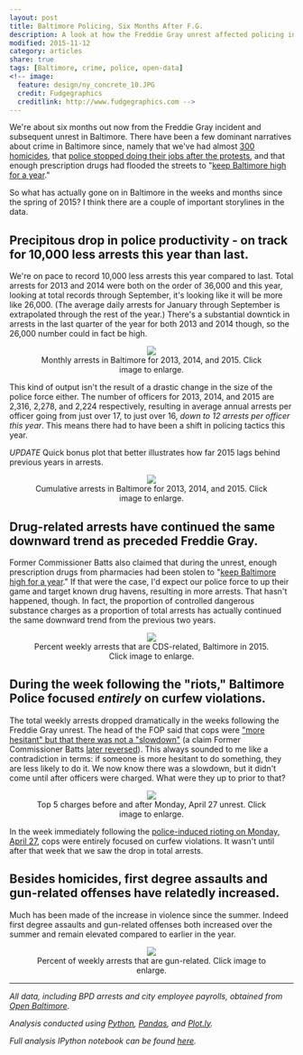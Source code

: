 ```yaml
---
layout: post
title: Baltimore Policing, Six Months After F.G.
description: A look at how the Freddie Gray unrest affected policing in Baltimore in 2015.
modified: 2015-11-12
category: articles
share: true
tags: [Baltimore, crime, police, open-data]
<!-- image:
  feature: design/ny_concrete_10.JPG
  credit: Fudgegraphics
  creditlink: http://www.fudgegraphics.com -->
---
```


We're about six months out now from the Freddie Gray incident and subsequent unrest in Baltimore.  There have been a few dominant narratives about crime in Baltimore since, namely that we've had almost <a href="http://data.baltimoresun.com/bing-maps/homicides/index.php?show_results=UPDATE+MAP&range=2015&district=all&zipcode=All&cause=all&age=all&gender=all&race=all&article=all">300 homicides</a>, that <a href="http://www.baltimoresun.com/news/maryland/bs-md-ci-comstat-meeting-20150616-story.html">police stopped doing their jobs after the protests</a>, and that enough prescription drugs had flooded the streets to "<a href="http://www.baltimoresun.com/news/maryland/baltimore-riots/bal-drugs-on-baltimore-streets-could-keep-it-high-for-a-year-batts-says-20150604-story.html">keep Baltimore high for a year</a>."  

So what has actually gone on in Baltimore in the weeks and months since the spring of 2015?  I think there are a couple of important storylines in the data.

## Precipitous drop in police productivity - on track for 10,000 less arrests this year than last.

We're on pace to record 10,000 less arrests this year compared to last.  Total arrests for 2013 and 2014 were both on the order of 36,000 and this year, looking at total records through September, it's looking like it will be more like 26,000.  (The average daily arrests for January through September is extrapolated through the rest of the year.)  There's a substantial downtick in arrests in the last quarter of the year for both 2013 and 2014 though, so the 26,000 number could in fact be high.

<center>
<figure>
  <a href='{{ site.url }}/images/2015-11/Total_Monthly_Arrests.png'><img src='{{ site.url }}/images/2015-11/Total_Monthly_Arrests.png'></a>
  <figcaption>Monthly arrests in Baltimore for 2013, 2014, and 2015.  Click image to enlarge.</figcaption>
</figure>
</center>

This kind of output isn't the result of a drastic change in the size of the police force either.  The number of officers for 2013, 2014, and 2015 are 2,316, 2,278, and 2,224 respectively, resulting in average annual arrests per officer going from just over 17, to just over 16, *down to 12 arrests per officer this year*.  This means there had to have been a shift in policing tactics this year.

*UPDATE* Quick bonus plot that better illustrates how far 2015 lags behind previous years in arrests.

<center>
<figure>
  <a href='{{ site.url }}/images/2015-11/Total_Arrests_Cumsum.png'><img src='{{ site.url }}/images/2015-11/Total_Arrests_Cumsum.png'></a>
  <figcaption>Cumulative arrests in Baltimore for 2013, 2014, and 2015.  Click image to enlarge.</figcaption>
</figure>
</center>

## Drug-related arrests have continued the same downward trend as preceded Freddie Gray.

Former Commissioner Batts also claimed that during the unrest, enough prescription drugs from pharmacies had been stolen to "<a href="http://www.baltimoresun.com/news/maryland/baltimore-riots/bal-drugs-on-baltimore-streets-could-keep-it-high-for-a-year-batts-says-20150604-story.html">keep Baltimore high for a year</a>."  If that were the case, I'd expect our police force to up their game and target known drug havens, resulting in more arrests.  That hasn't happened, though.  In fact, the proportion of controlled dangerous substance charges as a proportion of total arrests has actually continued the same downward trend from the previous two years.

<center>
<figure>
  <a href='{{ site.url }}/images/2015-11/Percent_Weekly_CDS.png'><img src='{{ site.url }}/images/2015-11/Percent_Weekly_CDS.png'></a>
  <figcaption>Percent weekly arrests that are CDS-related, Baltimore in 2015.  Click image to enlarge.</figcaption>
</figure>
</center>

## During the week following the "riots," Baltimore Police focused *entirely* on curfew violations.

The total weekly arrests dropped dramatically in the weeks following the Freddie Gray unrest.  The head of the FOP said that cops were <a href="http://baltimore.cbslocal.com/2015/06/02/commissioner-batts-stolen-prescription-drugs-partly-to-blame-for-surge-in-violence/">"more hesitant" but that there was not a "slowdown"</a> (a claim Former Commissioner Batts <a href="http://www.thedailybeast.com/cheats/2015/09/03/ex-baltimore-top-cop-admits-to-slowdown.html">later reversed</a>).  This always sounded to me like a contradiction in terms: if someone is more hesitant to do something, they are less likely to do it.  We now know there was a slowdown, but it didn't come until after officers were charged.  What were they up to prior to that?

<center>
<figure>
  <a href='{{ site.url }}/images/2015-11/Top5_Arrest_Counts.png'><img src='{{ site.url }}/images/2015-11/Top5_Arrest_Counts.png'></a>
  <figcaption>Top 5 charges before and after Monday, April 27 unrest.  Click image to enlarge.</figcaption>
</figure>
</center>

In the week immediately following the <a href="http://www.motherjones.com/politics/2015/04/how-baltimore-riots-began-mondawmin-purge">police-induced rioting on Monday, April 27</a>, cops were entirely focused on curfew violations.  It wasn't until after that week that we saw the drop in total arrests.

## Besides homicides, first degree assaults and gun-related offenses have relatedly increased.

Much has been made of the increase in violence since the summer.  Indeed first degree assaults and gun-related offenses both increased over the summer and remain elevated compared to earlier in the year.

<center>
<figure>
  <a href='{{ site.url }}/images/2015-11/Percent_Weekly_Guns.png'><img src='{{ site.url }}/images/2015-11/Percent_Weekly_Guns.png'></a>
  <figcaption>Percent of weekly arrests that are gun-related.  Click image to enlarge.</figcaption>
</figure>
</center>

---
*All data, including BPD arrests and city employee payrolls, obtained from <a href="http://data.baltimorecity.gov/">Open Baltimore</a>.*

*Analysis conducted using <a href="http://www.python.org">Python</a>, <a href="http://pandas.pydata.org">Pandas</a>, and <a href="http://www.plot.ly">Plot.ly</a>.*

*Full analysis IPython notebook can be found <a href="https://github.com/jtelszasz/baltimore_crime/">here</a>.*

<script>
  (function(i,s,o,g,r,a,m){i['GoogleAnalyticsObject']=r;i[r]=i[r]||function(){
  (i[r].q=i[r].q||[]).push(arguments)},i[r].l=1*new Date();a=s.createElement(o),
  m=s.getElementsByTagName(o)[0];a.async=1;a.src=g;m.parentNode.insertBefore(a,m)
  })(window,document,'script','//www.google-analytics.com/analytics.js','ga');

  ga('create', 'UA-58835878-1', 'auto');
  ga('send', 'pageview');

</script>
